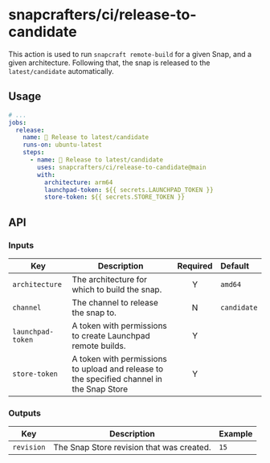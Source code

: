 # snapcrafters/ci/release-to-candidate

This action is used to run `snapcraft remote-build` for a given Snap, and a given architecture.
Following that, the snap is released to the `latest/candidate` automatically.

## Usage

```yaml
# ...
jobs:
  release:
    name: 🚢 Release to latest/candidate
    runs-on: ubuntu-latest
    steps:
      - name: 🚢 Release to latest/candidate
        uses: snapcrafters/ci/release-to-candidate@main
        with:
          architecture: arm64
          launchpad-token: ${{ secrets.LAUNCHPAD_TOKEN }}
          store-token: ${{ secrets.STORE_TOKEN }}
```

## API

### Inputs

| Key               | Description                                                                               | Required | Default     |
| ----------------- | ----------------------------------------------------------------------------------------- | :------: | :---------- |
| `architecture`    | The architecture for which to build the snap.                                             |    Y     | `amd64`     |
| `channel`         | The channel to release the snap to.                                                       |    N     | `candidate` |
| `launchpad-token` | A token with permissions to create Launchpad remote builds.                               |    Y     |             |
| `store-token`     | A token with permissions to upload and release to the specified channel in the Snap Store |    Y     |             |

### Outputs

| Key        | Description                               | Example |
| ---------- | ----------------------------------------- | ------- |
| `revision` | The Snap Store revision that was created. | `15`    |
